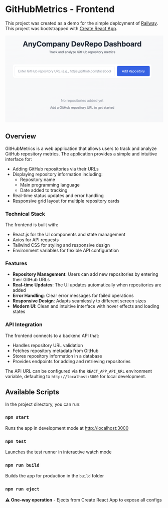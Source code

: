 # GitHubMetrics - Frontend

This project was created as a demo for the simple deployment of [Railway](https://railway.com/). 
This project was bootstrapped with [Create React App](https://github.com/facebook/create-react-app).

![Application Screenshot](screenshot.png)

## Overview

GitHubMetrics is a web application that allows users to track and analyze GitHub repository metrics. The application provides a simple and intuitive interface for:

- Adding GitHub repositories via their URLs
- Displaying repository information including:
  - Repository name
  - Main programming language
  - Date added to tracking
- Real-time status updates and error handling
- Responsive grid layout for multiple repository cards

### Technical Stack

The frontend is built with:
- React.js for the UI components and state management
- Axios for API requests
- Tailwind CSS for styling and responsive design
- Environment variables for flexible API configuration

### Features

- **Repository Management**: Users can add new repositories by entering their GitHub URLs
- **Real-time Updates**: The UI updates automatically when repositories are added
- **Error Handling**: Clear error messages for failed operations
- **Responsive Design**: Adapts seamlessly to different screen sizes
- **Modern UI**: Clean and intuitive interface with hover effects and loading states

### API Integration

The frontend connects to a backend API that:
- Handles repository URL validation
- Fetches repository metadata from GitHub
- Stores repository information in a database
- Provides endpoints for adding and retrieving repositories

The API URL can be configured via the `REACT_APP_API_URL` environment variable, defaulting to `http://localhost:3000` for local development.

## Available Scripts

In the project directory, you can run:

### `npm start`
Runs the app in development mode at [http://localhost:3000](http://localhost:3000)

### `npm test`
Launches the test runner in interactive watch mode

### `npm run build`
Builds the app for production in the `build` folder

### `npm run eject`
⚠️ **One-way operation** - Ejects from Create React App to expose all configs